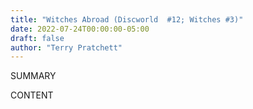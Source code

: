 ```yaml
---
title: "Witches Abroad (Discworld  #12; Witches #3)"
date: 2022-07-24T00:00:00-05:00
draft: false
author: "Terry Pratchett"
---
```


SUMMARY

<!--more-->

CONTENT